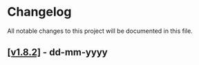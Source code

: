 # Changelog

All notable changes to this project will be documented in this file.

## [[v1.8.2]](https://github.com/pedidosya/reception-system-sdk-node/compare/v1.8.2...v1.8.2) - dd-mm-yyyy
